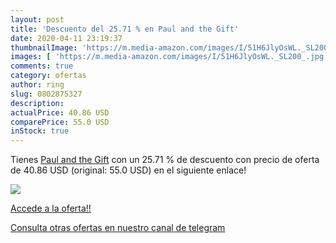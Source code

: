 ```yaml
---
layout: post
title: 'Descuento del 25.71 % en Paul and the Gift'
date: 2020-04-11 23:19:37
thumbnailImage: 'https://m.media-amazon.com/images/I/51H6JlyOsWL._SL200_.jpg'
images: [ 'https://m.media-amazon.com/images/I/51H6JlyOsWL._SL200_.jpg' ]
comments: true
category: ofertas
author: ring
slug: 0802875327
description:
actualPrice: 40.86 USD
comparePrice: 55.0 USD
inStock: true
---
```


Tienes [Paul and the Gift](https://www.amazon.com/dp/0802875327/?tag=redken08-20) con un 25.71 % de descuento con precio de oferta de 40.86 USD (original: 55.0 USD) en el siguiente enlace!

[![](https://m.media-amazon.com/images/I/51H6JlyOsWL._SL200_.jpg)](https://www.amazon.com/dp/0802875327/?tag=redken08-20)

[Accede a la oferta!!](https://www.amazon.com/dp/0802875327/?tag=redken08-20)

[Consulta otras ofertas en nuestro canal de telegram](https://t.me/s/ofertas25)
